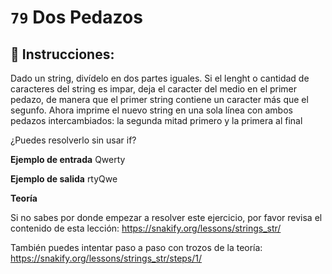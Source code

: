  # `79` Dos Pedazos

## 📝 Instrucciones:

Dado un string, divídelo en dos partes iguales. Si el lenght o cantidad de caracteres del string es impar, deja el caracter del medio en el primer pedazo, de manera que el primer string contiene un caracter más que el segunfo. Ahora imprime el nuevo string en una sola línea con ambos pedazos intercambiados: la segunda mitad primero y la primera al final

¿Puedes resolverlo sin usar if?

**Ejemplo de entrada**
Qwerty

**Ejemplo de salida**
rtyQwe

**Teoría**

Si no sabes por donde empezar a resolver este ejercicio, por favor revisa el contenido de esta lección:
https://snakify.org/lessons/strings_str/ 

También puedes intentar paso a paso con trozos de la teoría:
https://snakify.org/lessons/strings_str/steps/1/